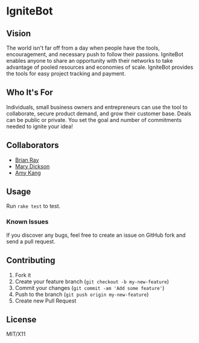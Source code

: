 # IgniteBot

## Vision

The world isn't far off from a day when people have the tools, encouragement, and necessary push to follow their passions. IgniteBot enables anyone to share an opportunity with their networks to take advantage of pooled resources and economies of scale. IgniteBot provides the tools for easy project tracking and payment.

## Who It's For

Individuals, small business owners and entrepreneurs can use the tool to collaborate, secure product demand, and grow their customer base. Deals can be public or private. You set the goal and number of commitments needed to ignite your idea!

## Collaborators

* [Brian Ray](https://github.com/brayzen)
* [Mary Dickson](https://github.com/marythought)
* [Amy Kang](http://www.amykang.net/)

## Usage
Run `rake test` to test.

### Known Issues

If you discover any bugs, feel free to create an issue on GitHub fork and
send a pull request.

## Contributing

1. Fork it
2. Create your feature branch (`git checkout -b my-new-feature`)
3. Commit your changes (`git commit -am 'Add some feature'`)
4. Push to the branch (`git push origin my-new-feature`)
5. Create new Pull Request

## License

MIT/X11

